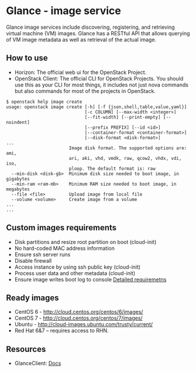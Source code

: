 # Glance - image service
Glance image services include discovering, registering, and retrieving virtual machine (VM) images. Glance has a RESTful API that allows querying of VM image metadata as well as retrieval of the actual image.
## How to use
- Horizon: The official web ui for the OpenStack Project.
- OpenStack Client: The official CLI for OpenStack Projects. You should use this as your CLI for most things, it includes not just nova commands but also commands for most of the projects in OpenStack.

```
$ openstack help image create
usage: openstack image create [-h] [-f {json,shell,table,value,yaml}]
                              [-c COLUMN] [--max-width <integer>]
                              [--fit-width] [--print-empty] [--noindent]
                              [--prefix PREFIX] [--id <id>]
                              [--container-format <container-format>]
                              [--disk-format <disk-format>]
...
                        Image disk format. The supported options are: ami,
                        ari, aki, vhd, vmdk, raw, qcow2, vhdx, vdi, iso,
                        ploop. The default format is: raw
  --min-disk <disk-gb>  Minimum disk size needed to boot image, in gigabytes
  --min-ram <ram-mb>    Minimum RAM size needed to boot image, in megabytes
  --file <file>         Upload image from local file
  --volume <volume>     Create image from a volume
...
...
```

## Custom images requirements
- Disk partitions and resize root partition on boot (cloud-init)
- No hard-coded MAC address information
- Ensure ssh server runs
- Disable firewall
- Access instance by using ssh public key (cloud-init)
- Process user data and other metadata (cloud-init)
- Ensure image writes boot log to console
[Detailed requiremetns](https://docs.openstack.org/image-guide/openstack-images.html)
## Ready images
- CentOS 6 - http://cloud.centos.org/centos/6/images/
- CentOS 7 - http://cloud.centos.org/centos/7/images/
- Ubuntu - http://cloud-images.ubuntu.com/trusty/current/
- Red Hat 6&7 – requires access to RHN.

## Resources
- GlanceClient: [Docs](https://docs.openstack.org/python-glanceclient/latest/cli/index.html)

